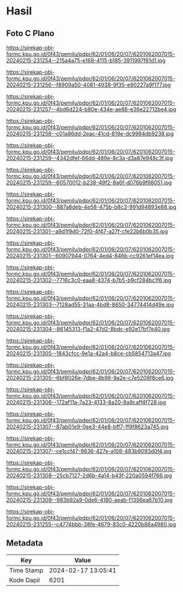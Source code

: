 # Hasil

## Foto C Plano

https://sirekap-obj-formc.kpu.go.id/0f43/pemilu/pdpr/62/01/06/20/07/6201062007015-20240215-231254--215a4a75-e168-4115-b185-3911997f81d1.jpg

https://sirekap-obj-formc.kpu.go.id/0f43/pemilu/pdpr/62/01/06/20/07/6201062007015-20240215-231256--f8909a50-4081-4938-9f35-e90227a9f177.jpg

https://sirekap-obj-formc.kpu.go.id/0f43/pemilu/pdpr/62/01/06/20/07/6201062007015-20240215-231257--4bd6d224-b80e-434e-ae88-e36e22712be4.jpg

https://sirekap-obj-formc.kpu.go.id/0f43/pemilu/pdpr/62/01/06/20/07/6201062007015-20240215-231258--c01a86dd-2eac-41cd-819e-dc9984db9238.jpg

https://sirekap-obj-formc.kpu.go.id/0f43/pemilu/pdpr/62/01/06/20/07/6201062007015-20240215-231259--4342dfef-66dd-489e-8c3a-d3a87e948c3f.jpg

https://sirekap-obj-formc.kpu.go.id/0f43/pemilu/pdpr/62/01/06/20/07/6201062007015-20240215-231259--60570012-b238-49f2-8a6f-d076b9f98051.jpg

https://sirekap-obj-formc.kpu.go.id/0f43/pemilu/pdpr/62/01/06/20/07/6201062007015-20240215-231300--887a8deb-4e58-475b-b8c3-991d94893e88.jpg

https://sirekap-obj-formc.kpu.go.id/0f43/pemilu/pdpr/62/01/06/20/07/6201062007015-20240215-231301--a9d1f9d0-72f0-4f47-a27f-cfe22b6b0b35.jpg

https://sirekap-obj-formc.kpu.go.id/0f43/pemilu/pdpr/62/01/06/20/07/6201062007015-20240215-231301--60907944-0764-4ed4-846b-cc9261ef14ea.jpg

https://sirekap-obj-formc.kpu.go.id/0f43/pemilu/pdpr/62/01/06/20/07/6201062007015-20240215-231302--7716c3c0-eaa8-4374-b7b5-b9cf284bc1f6.jpg

https://sirekap-obj-formc.kpu.go.id/0f43/pemilu/pdpr/62/01/06/20/07/6201062007015-20240215-231303--7128ad55-31aa-4bd8-8650-34774414d49e.jpg

https://sirekap-obj-formc.kpu.go.id/0f43/pemilu/pdpr/62/01/06/20/07/6201062007015-20240215-231304--86145313-f1a2-47d2-8bdc-e92e17bf7e40.jpg

https://sirekap-obj-formc.kpu.go.id/0f43/pemilu/pdpr/62/01/06/20/07/6201062007015-20240215-231305--1843cfcc-9e1a-42a4-b8ce-cb5854713a47.jpg

https://sirekap-obj-formc.kpu.go.id/0f43/pemilu/pdpr/62/01/06/20/07/6201062007015-20240215-231305--6bf8026e-7dbe-4b98-9a2e-c7e5208f8ce6.jpg

https://sirekap-obj-formc.kpu.go.id/0f43/pemilu/pdpr/62/01/06/20/07/6201062007015-20240215-231306--172af11a-7a23-4133-8a20-8a9caff4f728.jpg

https://sirekap-obj-formc.kpu.go.id/0f43/pemilu/pdpr/62/01/06/20/07/6201062007015-20240215-231307--87ab01e9-0ee3-44e8-bff7-ff9f8623a745.jpg

https://sirekap-obj-formc.kpu.go.id/0f43/pemilu/pdpr/62/01/06/20/07/6201062007015-20240215-231307--ce1ccf47-9636-427e-a108-483b8093d0f4.jpg

https://sirekap-obj-formc.kpu.go.id/0f43/pemilu/pdpr/62/01/06/20/07/6201062007015-20240215-231308--25cb7127-2d6b-4a14-b43f-220a0594f766.jpg

https://sirekap-obj-formc.kpu.go.id/0f43/pemilu/pdpr/62/01/06/20/07/6201062007015-20240215-231309--983b92a9-0de6-4180-aeab-f1356ea67b10.jpg

https://sirekap-obj-formc.kpu.go.id/0f43/pemilu/pdpr/62/01/06/20/07/6201062007015-20240215-231255--c4774bbb-38fe-4679-83c0-4220b86a4980.jpg


## Metadata

| Key        | Value               |
| ---------- | ------------------- |
| Time Stamp | 2024-02-17 13:05:41 |
| Kode Dapil | 6201                |



